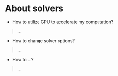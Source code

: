 # About solvers

* How to utilize GPU to accelerate my computation?
> ...


* How to change solver options?
> ...

* How to ...?
> ...





